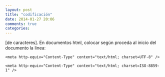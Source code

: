 ```yaml
---
layout: post
title: "codificación"
date: 2014-01-27 20:06
comments: true
categories: 
---
```

[de caracteres]. En documentos html, colocar según proceda al inicio del documento la linea:

	<meta http-equiv="Content-Type" content="text/html; charset=UTF-8" />

	<meta http-equiv="Content-Type" content="text/html; charset=ISO-8859-1" />

